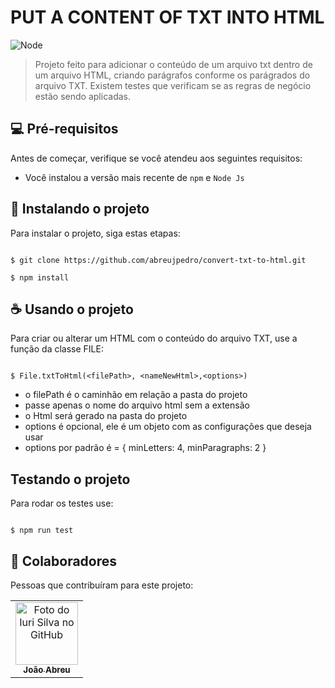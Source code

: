 # PUT A CONTENT OF TXT INTO HTML


![Node](https://camo.githubusercontent.com/7d7b100e379663ee40a20989e6c61737e6396c1dafc3a7c6d2ada8d4447eb0e4/68747470733a2f2f696d672e736869656c64732e696f2f62616467652f6e6f64652e6a732d3644413535463f7374796c653d666f722d7468652d6261646765266c6f676f3d6e6f64652e6a73266c6f676f436f6c6f723d7768697465)



> Projeto feito para adicionar o conteúdo de um arquivo txt dentro de um arquivo HTML, criando parágrafos conforme os parágrados do arquivo TXT.
> Existem testes que verificam se as regras de negócio estão sendo aplicadas.


## 💻 Pré-requisitos

Antes de começar, verifique se você atendeu aos seguintes requisitos:
* Você instalou a versão mais recente de `npm` e `Node Js`

## 🚀 Instalando o projeto

Para instalar o projeto, siga estas etapas:

```

$ git clone https://github.com/abreujpedro/convert-txt-to-html.git

$ npm install

```

## ☕ Usando o projeto

Para criar ou alterar um HTML com o conteúdo do arquivo TXT, use a função da classe FILE:

```

$ File.txtToHtml(<filePath>, <nameNewHtml>,<options>)

```

* o filePath é o caminhão em relação a pasta do projeto
* passe apenas o nome do arquivo html sem a extensão 
* o Html será gerado na pasta do projeto
* options é opcional, ele é um objeto com as configurações que deseja usar
* options por padrão é = { minLetters: 4, minParagraphs: 2 }


## Testando o projeto

Para rodar os testes use:

```

$ npm run test

```


## 🤝 Colaboradores

Pessoas que contribuíram para este projeto:

<table>
  <tr>
    <td align="center">
      <a href="#">
        <img src="https://avatars.githubusercontent.com/u/78066198?v=4" width="100px;" alt="Foto do Iuri Silva no GitHub"/><br>
        <sub>
          <b>João Abreu</b>
        </sub>
      </a>
    </td>
</table>


